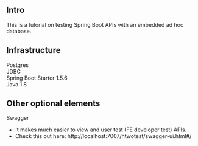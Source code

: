## Intro
This is a tutorial on testing Spring Boot APIs with an embedded ad hoc database.

## Infrastructure
Postgres  
JDBC  
Spring Boot Starter 1.5.6  
Java 1.8  

## Other optional elements
Swagger  
- It makes much easier to view and user test (FE developer test) APIs.  
- Check this out here: http://localhost:7007/htwotest/swagger-ui.html#/  


